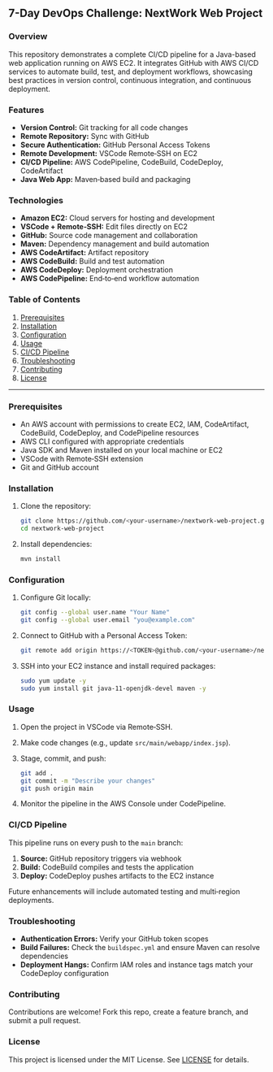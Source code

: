 ## 7-Day DevOps Challenge: NextWork Web Project

### Overview

This repository demonstrates a complete CI/CD pipeline for a Java-based web application running on AWS EC2. It integrates GitHub with AWS CI/CD services to automate build, test, and deployment workflows, showcasing best practices in version control, continuous integration, and continuous deployment.

### Features

* **Version Control:** Git tracking for all code changes
* **Remote Repository:** Sync with GitHub
* **Secure Authentication:** GitHub Personal Access Tokens
* **Remote Development:** VSCode Remote‑SSH on EC2
* **CI/CD Pipeline:** AWS CodePipeline, CodeBuild, CodeDeploy, CodeArtifact
* **Java Web App:** Maven‑based build and packaging

### Technologies

* **Amazon EC2:** Cloud servers for hosting and development
* **VSCode + Remote‑SSH:** Edit files directly on EC2
* **GitHub:** Source code management and collaboration
* **Maven:** Dependency management and build automation
* **AWS CodeArtifact:** Artifact repository
* **AWS CodeBuild:** Build and test automation
* **AWS CodeDeploy:** Deployment orchestration
* **AWS CodePipeline:** End‑to‑end workflow automation

### Table of Contents

1. [Prerequisites](#prerequisites)
2. [Installation](#installation)
3. [Configuration](#configuration)
4. [Usage](#usage)
5. [CI/CD Pipeline](#cicd-pipeline)
6. [Troubleshooting](#troubleshooting)
7. [Contributing](#contributing)
8. [License](#license)

---

### Prerequisites

* An AWS account with permissions to create EC2, IAM, CodeArtifact, CodeBuild, CodeDeploy, and CodePipeline resources
* AWS CLI configured with appropriate credentials
* Java SDK and Maven installed on your local machine or EC2
* VSCode with Remote‑SSH extension
* Git and GitHub account

### Installation

1. Clone the repository:

   ```bash
   git clone https://github.com/<your-username>/nextwork-web-project.git
   cd nextwork-web-project
   ```
2. Install dependencies:

   ```bash
   mvn install
   ```

### Configuration

1. Configure Git locally:

   ```bash
   git config --global user.name "Your Name"
   git config --global user.email "you@example.com"
   ```
2. Connect to GitHub with a Personal Access Token:

   ```bash
   git remote add origin https://<TOKEN>@github.com/<your-username>/nextwork-web-project.git
   ```
3. SSH into your EC2 instance and install required packages:

   ```bash
   sudo yum update -y
   sudo yum install git java-11-openjdk-devel maven -y
   ```

### Usage

1. Open the project in VSCode via Remote‑SSH.
2. Make code changes (e.g., update `src/main/webapp/index.jsp`).
3. Stage, commit, and push:

   ```bash
   git add .
   git commit -m "Describe your changes"
   git push origin main
   ```
4. Monitor the pipeline in the AWS Console under CodePipeline.

### CI/CD Pipeline

This pipeline runs on every push to the `main` branch:

1. **Source:** GitHub repository triggers via webhook
2. **Build:** CodeBuild compiles and tests the application
3. **Deploy:** CodeDeploy pushes artifacts to the EC2 instance

Future enhancements will include automated testing and multi‑region deployments.

### Troubleshooting

* **Authentication Errors:** Verify your GitHub token scopes
* **Build Failures:** Check the `buildspec.yml` and ensure Maven can resolve dependencies
* **Deployment Hangs:** Confirm IAM roles and instance tags match your CodeDeploy configuration

### Contributing

Contributions are welcome! Fork this repo, create a feature branch, and submit a pull request.

### License

This project is licensed under the MIT License. See [LICENSE](LICENSE) for details.
